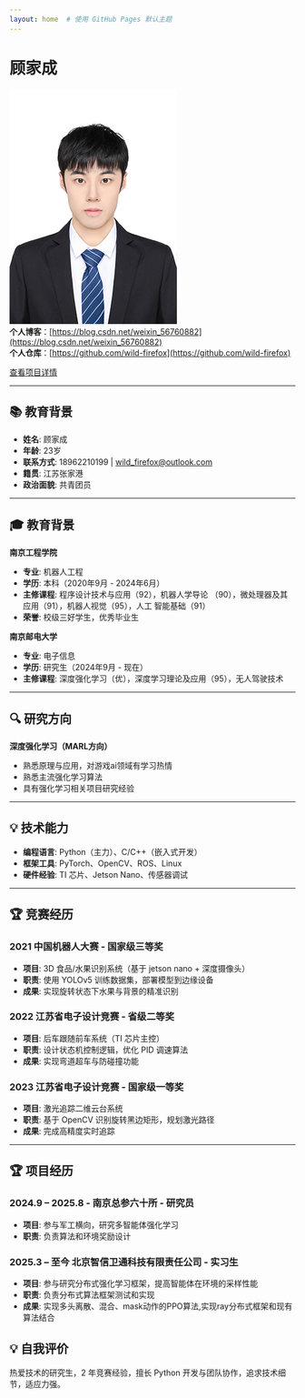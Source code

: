 ```yaml
---
layout: home  # 使用 GitHub Pages 默认主题 
---
```


# 顾家成  
![顾家成](/images/白色标准1寸.jpg)  
**个人博客**：[https://blog.csdn.net/weixin_56760882](https://blog.csdn.net/weixin_56760882)  
**个人仓库**：[https://github.com/wild-firefox](https://github.com/wild-firefox)  

[查看项目详情](/projects) 


---

## 📚 教育背景  
- **姓名**: 顾家成  
- **年龄**: 23岁  
- **联系方式**: 18962210199 | wild_firefox@outlook.com  
- **籍贯**: 江苏张家港  
- **政治面貌**: 共青团员  


---

## 🎓 教育背景  
**南京工程学院**  
- **专业**: 机器人工程  
- **学历**: 本科（2020年9月 - 2024年6月）  
- **主修课程**: 程序设计技术与应用（92），机器人学导论
（90），微处理器及其应用（91），机器人视觉（95），人工
智能基础（91）
- **荣誉**: 校级三好学生，优秀毕业生   

**南京邮电大学**  
- **专业**: 电子信息
- **学历**: 研究生（2024年9月 - 现在）
- **主修课程**: 深度强化学习（优），深度学习理论及应用（95），无人驾驶技术

---

## 🔍 研究方向  
**深度强化学习（MARL方向）**  
- 熟悉原理与应用，对游戏ai领域有学习热情  
- 熟悉主流强化学习算法
- 具有强化学习相关项目研究经验

---

## 💡 技术能力  
- **编程语言**: Python（主力）、C/C++（嵌入式开发）  
- **框架工具**: PyTorch、OpenCV、ROS、Linux
- **硬件经验**: TI 芯片、Jetson Nano、传感器调试 

---

## 🏆 竞赛经历  
### 2021 中国机器人大赛 - 国家级三等奖  
- **项目**: 3D 食品/水果识别系统（基于 jetson nano + 深度摄像头）  
- **职责**: 使用 YOLOv5 训练数据集，部署模型到边缘设备  
- **成果**: 实现旋转状态下水果与背景的精准识别  

### 2022 江苏省电子设计竞赛 - 省级二等奖  
- **项目**: 后车跟随前车系统（TI 芯片主控）  
- **职责**: 设计状态机控制逻辑，优化 PID 调速算法  
- **成果**: 实现弯道超车与防碰撞功能  

### 2023 江苏省电子设计竞赛 - 国家级一等奖  
- **项目**: 激光追踪二维云台系统  
- **职责**: 基于 OpenCV 识别旋转黑边矩形，规划激光路径  
- **成果**: 完成高精度实时追踪  

---

## 🏆 项目经历  
###  2024.9 – 2025.8 - 南京总参六十所 - 研究员 
- **项目**: 参与军工横向，研究多智能体强化学习
- **职责**: 负责算法和环境奖励设计   

###  2025.3 – 至今 北京智信卫通科技有限责任公司 - 实习生 
- **项目**: 参与研究分布式强化学习框架，提高智能体在环境的采样性能
- **职责**: 负责分布式算法框架测试和实现  
- **成果**: 实现多头离散、混合、mask动作的PPO算法,实现ray分布式框架和现有算法结合

## 💡 自我评价  
热爱技术的研究生，2 年竞赛经验，擅长 Python 开发与团队协作，追求技术细节，适应力强。